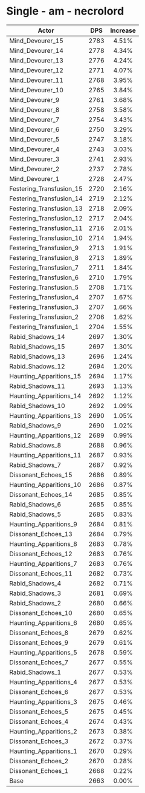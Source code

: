 # Single - am - necrolord
| Actor | DPS | Increase |
|---|:---:|:---:|
|Mind_Devourer_15|2783|4.51%|
|Mind_Devourer_14|2778|4.34%|
|Mind_Devourer_13|2776|4.24%|
|Mind_Devourer_12|2771|4.07%|
|Mind_Devourer_11|2768|3.95%|
|Mind_Devourer_10|2765|3.84%|
|Mind_Devourer_9|2761|3.68%|
|Mind_Devourer_8|2758|3.58%|
|Mind_Devourer_7|2754|3.43%|
|Mind_Devourer_6|2750|3.29%|
|Mind_Devourer_5|2747|3.18%|
|Mind_Devourer_4|2743|3.03%|
|Mind_Devourer_3|2741|2.93%|
|Mind_Devourer_2|2737|2.78%|
|Mind_Devourer_1|2728|2.47%|
|Festering_Transfusion_15|2720|2.16%|
|Festering_Transfusion_14|2719|2.12%|
|Festering_Transfusion_13|2718|2.09%|
|Festering_Transfusion_12|2717|2.04%|
|Festering_Transfusion_11|2716|2.01%|
|Festering_Transfusion_10|2714|1.94%|
|Festering_Transfusion_9|2713|1.91%|
|Festering_Transfusion_8|2713|1.89%|
|Festering_Transfusion_7|2711|1.84%|
|Festering_Transfusion_6|2710|1.79%|
|Festering_Transfusion_5|2708|1.71%|
|Festering_Transfusion_4|2707|1.67%|
|Festering_Transfusion_3|2707|1.66%|
|Festering_Transfusion_2|2706|1.62%|
|Festering_Transfusion_1|2704|1.55%|
|Rabid_Shadows_14|2697|1.30%|
|Rabid_Shadows_15|2697|1.30%|
|Rabid_Shadows_13|2696|1.24%|
|Rabid_Shadows_12|2694|1.20%|
|Haunting_Apparitions_15|2694|1.17%|
|Rabid_Shadows_11|2693|1.13%|
|Haunting_Apparitions_14|2692|1.12%|
|Rabid_Shadows_10|2692|1.09%|
|Haunting_Apparitions_13|2690|1.05%|
|Rabid_Shadows_9|2690|1.02%|
|Haunting_Apparitions_12|2689|0.99%|
|Rabid_Shadows_8|2688|0.96%|
|Haunting_Apparitions_11|2687|0.93%|
|Rabid_Shadows_7|2687|0.92%|
|Dissonant_Echoes_15|2686|0.89%|
|Haunting_Apparitions_10|2686|0.87%|
|Dissonant_Echoes_14|2685|0.85%|
|Rabid_Shadows_6|2685|0.85%|
|Rabid_Shadows_5|2685|0.83%|
|Haunting_Apparitions_9|2684|0.81%|
|Dissonant_Echoes_13|2684|0.79%|
|Haunting_Apparitions_8|2683|0.78%|
|Dissonant_Echoes_12|2683|0.76%|
|Haunting_Apparitions_7|2683|0.76%|
|Dissonant_Echoes_11|2682|0.73%|
|Rabid_Shadows_4|2682|0.71%|
|Rabid_Shadows_3|2681|0.69%|
|Rabid_Shadows_2|2680|0.66%|
|Dissonant_Echoes_10|2680|0.65%|
|Haunting_Apparitions_6|2680|0.65%|
|Dissonant_Echoes_8|2679|0.62%|
|Dissonant_Echoes_9|2679|0.61%|
|Haunting_Apparitions_5|2678|0.59%|
|Dissonant_Echoes_7|2677|0.55%|
|Rabid_Shadows_1|2677|0.53%|
|Haunting_Apparitions_4|2677|0.53%|
|Dissonant_Echoes_6|2677|0.53%|
|Haunting_Apparitions_3|2675|0.46%|
|Dissonant_Echoes_5|2675|0.45%|
|Dissonant_Echoes_4|2674|0.43%|
|Haunting_Apparitions_2|2673|0.38%|
|Dissonant_Echoes_3|2672|0.37%|
|Haunting_Apparitions_1|2670|0.29%|
|Dissonant_Echoes_2|2670|0.28%|
|Dissonant_Echoes_1|2668|0.22%|
|Base|2663|0.00%|
